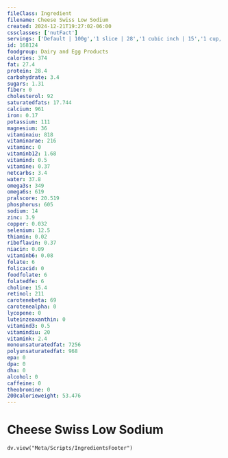 ```yaml
---
fileClass: Ingredient
filename: Cheese Swiss Low Sodium
created: 2024-12-21T19:27:02-06:00
cssclasses: ['nutFact']
servings: ['Default | 100g','1 slice | 28','1 cubic inch | 15','1 cup, shredded | 108','1 cup, diced | 132']
id: 168124
foodgroup: Dairy and Egg Products
calories: 374
fat: 27.4
protein: 28.4
carbohydrate: 3.4
sugars: 1.31
fiber: 0
cholesterol: 92
saturatedfats: 17.744
calcium: 961
iron: 0.17
potassium: 111
magnesium: 36
vitaminaiu: 818
vitaminarae: 216
vitaminc: 0
vitaminb12: 1.68
vitamind: 0.5
vitamine: 0.37
netcarbs: 3.4
water: 37.8
omega3s: 349
omega6s: 619
pralscore: 20.519
phosphorus: 605
sodium: 14
zinc: 3.9
copper: 0.032
selenium: 12.5
thiamin: 0.02
riboflavin: 0.37
niacin: 0.09
vitaminb6: 0.08
folate: 6
folicacid: 0
foodfolate: 6
folatedfe: 6
choline: 15.4
retinol: 211
carotenebeta: 69
carotenealpha: 0
lycopene: 0
luteinzeaxanthin: 0
vitamind3: 0.5
vitamindiu: 20
vitamink: 2.4
monounsaturatedfat: 7256
polyunsaturatedfat: 968
epa: 0
dpa: 0
dha: 0
alcohol: 0
caffeine: 0
theobromine: 0
200calorieweight: 53.476
---
```


# Cheese Swiss Low Sodium

```dataviewjs
dv.view("Meta/Scripts/IngredientsFooter")
```